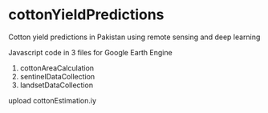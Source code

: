 # cottonYieldPredictions
Cotton yield predictions in Pakistan using remote sensing and deep learning

Javascript code in 3 files for Google Earth Engine
1. cottonAreaCalculation
2. sentinelDataCollection
3. landsetDataCollection


upload cottonEstimation.iy
